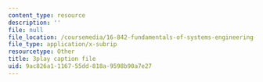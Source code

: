 ```yaml
---
content_type: resource
description: ''
file: null
file_location: /coursemedia/16-842-fundamentals-of-systems-engineering-fall-2015/9ac826a1116755dd818a9598b90a7e27_9AtMQqCBdhw.vtt
file_type: application/x-subrip
resourcetype: Other
title: 3play caption file
uid: 9ac826a1-1167-55dd-818a-9598b90a7e27
---
```

